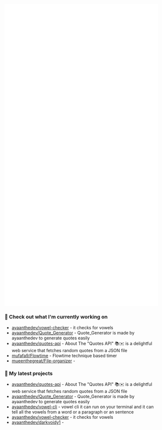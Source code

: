<p align="left"><img src="https://raw.githubusercontent.com/ayaanthedev/ayaanthedev/refs/heads/main/github-metrics.svg" /></p>








### 👷 Check out what I'm currently working on

- [ayaanthedev/vowel-checker](https://github.com/ayaanthedev/vowel-checker) - it checks for vowels
- [ayaanthedev/Quote_Generator](https://github.com/ayaanthedev/Quote_Generator) - Quote_Generator is made by ayaanthedev to generate quotes easily
- [ayaanthedev/quotes-api](https://github.com/ayaanthedev/quotes-api) - About The &#34;Quotes API&#34; 📚✉️ is a delightful web service that fetches random quotes from a JSON file
- [mufafa9/Flowtime](https://github.com/mufafa9/Flowtime) - Flowtime technique based timer
- [mueenthegreat/File-organizer](https://github.com/mueenthegreat/File-organizer) - 
### 🌱 My latest projects

- [ayaanthedev/quotes-api](https://github.com/ayaanthedev/quotes-api) - About The &#34;Quotes API&#34; 📚✉️ is a delightful web service that fetches random quotes from a JSON file
- [ayaanthedev/Quote_Generator](https://github.com/ayaanthedev/Quote_Generator) - Quote_Generator is made by ayaanthedev to generate quotes easily
- [ayaanthedev/vowel-cli](https://github.com/ayaanthedev/vowel-cli) - vowel cli it can run on your terminal and it can tell all the vowels from a word or a paragraph or an sentence
- [ayaanthedev/vowel-checker](https://github.com/ayaanthedev/vowel-checker) - it checks for vowels
- [ayaanthedev/darkvoidy1](https://github.com/ayaanthedev/darkvoidy1) - 
